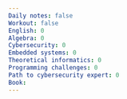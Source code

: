 ```yaml
---
Daily notes: false
Workout: false
English: 0
Algebra: 0
Cybersecurity: 0
Embedded systems: 0
Theoretical informatics: 0
Programming challenges: 0
Path to cybersecurity expert: 0
Book: 
---
```



